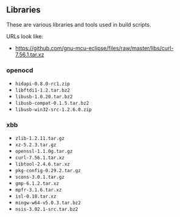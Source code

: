## Libraries

These are various libraries and tools used in build scripts.

URLs look like: 
- https://github.com/gnu-mcu-eclipse/files/raw/master/libs/curl-7.56.1.tar.xz

### openocd

- `hidapi-0.8.0-rc1.zip`
- `libftdi1-1.2.tar.bz2`
- `libusb-1.0.20.tar.bz2`
- `libusb-compat-0.1.5.tar.bz2`
- `libusb-win32-src-1.2.6.0.zip`

### xbb

- `zlib-1.2.11.tar.gz`
- `xz-5.2.3.tar.gz`
- `openssl-1.1.0g.tar.gz`
- `curl-7.56.1.tar.xz`
- `libtool-2.4.6.tar.xz`
- `pkg-config-0.29.2.tar.gz`
- `scons-3.0.1.tar.gz`
- `gmp-6.1.2.tar.xz`
- `mpfr-3.1.6.tar.xz`
- `isl-0.18.tar.xz`
- `mingw-w64-v5.0.3.tar.bz2`
- `nsis-3.02.1-src.tar.bz2`
